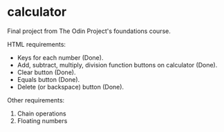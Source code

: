 # calculator
Final project from The Odin Project's foundations course.

HTML requirements:
- Keys for each number (Done).
- Add, subtract, multiply, division function buttons on calculator (Done).
- Clear button (Done).
- Equals button (Done).
- Delete (or backspace) button (Done).

Other requirements:

1. Chain operations
2. Floating numbers
